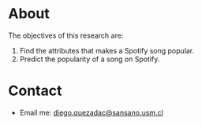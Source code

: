 # About

The objectives of this research are:

1. Find the attributes that makes a Spotify song popular.
2. Predict the popularity of a song on Spotify.

# Contact

- Email me: diego.quezadac@sansano.usm.cl
